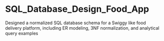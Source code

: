 # SQL_Database_Design_Food_App
Designed a normalized SQL database schema for a Swiggy like food delivery platform, including ER modeling, 3NF normalization, and analytical query examples
